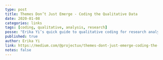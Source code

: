 ```yaml
---
type: post
title: Themes Don’t Just Emerge - Coding the Qualitative Data
date: 2020-01-08
categories: links
tags: [coding, qualitative, analysis, research]
posse: "Erika Yi’s quick guide to qualitative coding for research analysis."
published: true
author: Erika Yi
link: https://medium.com/@projectux/themes-dont-just-emerge-coding-the-qualitative-data-95aff874fdce
notes: false
---
```

